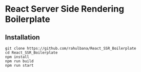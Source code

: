 # React Server Side Rendering Boilerplate

## Installation


```
git clone https://github.com/rahulbana/React_SSR_Boilerplate
cd React_SSR_Boilerplate
npm install
npm run build
npm run start
```
